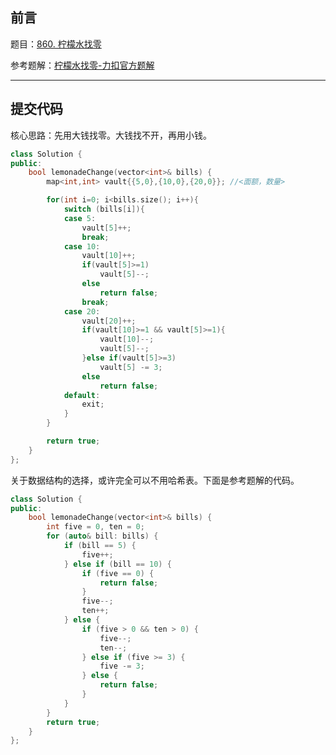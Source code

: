 ## 前言

题目：[860. 柠檬水找零](https://leetcode-cn.com/problems/lemonade-change/)

参考题解：[柠檬水找零-力扣官方题解](https://leetcode-cn.com/problems/lemonade-change/solution/ning-meng-shui-zhao-ling-by-leetcode-sol-nvp7/)

---

## 提交代码

核心思路：先用大钱找零。大钱找不开，再用小钱。

```c++
class Solution {
public:
    bool lemonadeChange(vector<int>& bills) {
        map<int,int> vault{{5,0},{10,0},{20,0}}; //<面额，数量>

        for(int i=0; i<bills.size(); i++){
            switch (bills[i]){
            case 5:
                vault[5]++;
                break;
            case 10:
                vault[10]++;
                if(vault[5]>=1)
                    vault[5]--;
                else
                    return false;
                break;
            case 20:
                vault[20]++;
                if(vault[10]>=1 && vault[5]>=1){
                    vault[10]--;
                    vault[5]--;
                }else if(vault[5]>=3)
                    vault[5] -= 3;
                else
                    return false;
            default:
                exit;
            }
        }

        return true;
    }
};
```

关于数据结构的选择，或许完全可以不用哈希表。下面是参考题解的代码。

```c++
class Solution {
public:
    bool lemonadeChange(vector<int>& bills) {
        int five = 0, ten = 0;
        for (auto& bill: bills) {
            if (bill == 5) {
                five++;
            } else if (bill == 10) {
                if (five == 0) {
                    return false;
                }
                five--;
                ten++;
            } else {
                if (five > 0 && ten > 0) {
                    five--;
                    ten--;
                } else if (five >= 3) {
                    five -= 3;
                } else {
                    return false;
                }
            }
        }
        return true;
    } 
};
```